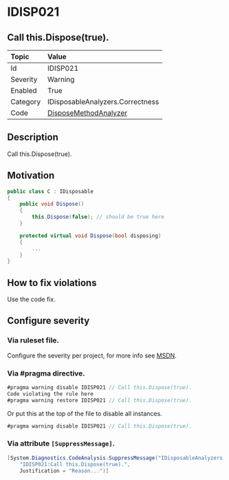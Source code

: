 # IDISP021
## Call this.Dispose(true).

| Topic    | Value
| :--      | :-- 
| Id       | IDISP021
| Severity | Warning
| Enabled  | True
| Category | IDisposableAnalyzers.Correctness
| Code     | [DisposeMethodAnalyzer]([DisposeMethodAnalyzer](https://github.com/DotNetAnalyzers/IDisposableAnalyzers/blob/master/IDisposableAnalyzers/Analyzers/DisposeMethodAnalyzer.cs))

## Description

Call this.Dispose(true).

## Motivation

```cs
public class C : IDisposable
{
    public void Dispose()
    {
        this.Dispose(false); // should be true here
    }

    protected virtual void Dispose(bool disposing)
    {
        ...
    }
}
```

## How to fix violations

Use the code fix.

<!-- start generated config severity -->
## Configure severity

### Via ruleset file.

Configure the severity per project, for more info see [MSDN](https://msdn.microsoft.com/en-us/library/dd264949.aspx).

### Via #pragma directive.
```C#
#pragma warning disable IDISP021 // Call this.Dispose(true).
Code violating the rule here
#pragma warning restore IDISP021 // Call this.Dispose(true).
```

Or put this at the top of the file to disable all instances.
```C#
#pragma warning disable IDISP021 // Call this.Dispose(true).
```

### Via attribute `[SuppressMessage]`.

```C#
[System.Diagnostics.CodeAnalysis.SuppressMessage("IDisposableAnalyzers.Correctness", 
    "IDISP021:Call this.Dispose(true).", 
    Justification = "Reason...")]
```
<!-- end generated config severity -->